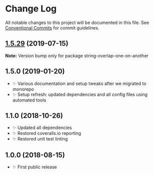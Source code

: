 # Change Log

All notable changes to this project will be documented in this file.
See [Conventional Commits](https://conventionalcommits.org) for commit guidelines.

## [1.5.29](https://gitlab.com/codsen/codsen/compare/string-overlap-one-on-another@1.5.28...string-overlap-one-on-another@1.5.29) (2019-07-15)

**Note:** Version bump only for package string-overlap-one-on-another





## 1.5.0 (2019-01-20)

- ✨ Various documentation and setup tweaks after we migrated to monorepo
- ✨ Setup refresh: updated dependencies and all config files using automated tools

## 1.1.0 (2018-10-26)

- ✨ Updated all dependencies
- ✨ Restored coveralls.io reporting
- ✨ Restored unit test linting

## 1.0.0 (2018-08-15)

- ✨ First public release
